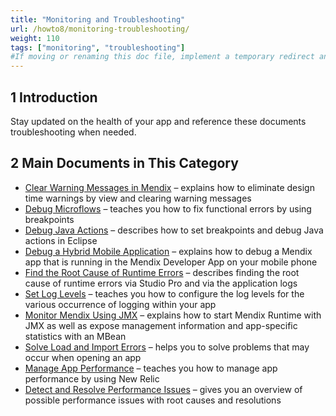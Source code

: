 ```yaml
---
title: "Monitoring and Troubleshooting"
url: /howto8/monitoring-troubleshooting/
weight: 110
tags: ["monitoring", "troubleshooting"]
#If moving or renaming this doc file, implement a temporary redirect and let the respective team know they should update the URL in the product. See Mapping to Products for more details.
---
```


## 1 Introduction

Stay updated on the health of your app and reference these documents troubleshooting when needed.

## 2 Main Documents in This Category

* [Clear Warning Messages in Mendix](/howto8/monitoring-troubleshooting/clear-warning-messages/) – explains how to eliminate design time warnings by view and clearing warning messages
* [Debug Microflows](/howto8/monitoring-troubleshooting/debug-microflows/) – teaches you how to fix functional errors by using breakpoints
* [Debug Java Actions](/howto8/monitoring-troubleshooting/debug-java-actions/) – describes how to set breakpoints and debug Java actions in Eclipse
* [Debug a Hybrid Mobile Application](/howto8/monitoring-troubleshooting/debug-a-hybrid-mobile-application/) – explains how to debug a Mendix app that is running in the Mendix Developer App on your mobile phone
* [Find the Root Cause of Runtime Errors](/howto8/monitoring-troubleshooting/finding-the-root-cause-of-runtime-errors/) – describes finding the root cause of runtime errors via Studio Pro and via the application logs
* [Set Log Levels](/howto8/monitoring-troubleshooting/log-levels/) – teaches you how to configure the log levels for the various occurrence of logging within your app
* [Monitor Mendix Using JMX](/howto8/monitoring-troubleshooting/monitoring-mendix-using-jmx/) – explains how to start Mendix Runtime with JMX as well as expose management information and app-specific statistics with an MBean
* [Solve Load and Import Errors](/howto8/monitoring-troubleshooting/solving-load-and-import-errors/) – helps you to solve problems that may occur when opening an app
* [Manage App Performance](/howto8/monitoring-troubleshooting/manage-app-performance/) – teaches you how to manage app performance by using New Relic
* [Detect and Resolve Performance Issues](/howto8/monitoring-troubleshooting/detect-and-resolve-performance-issues/) – gives you an overview of possible performance issues with root causes and resolutions
